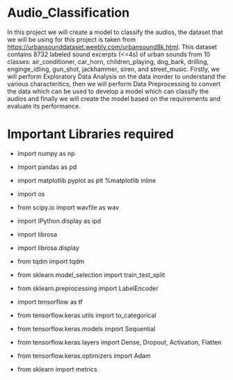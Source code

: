 # Audio_Classification
In this project we will create a model to classify the audios, the dataset that we will be using for this project is taken from 
https://urbansounddataset.weebly.com/urbansound8k.html. This dataset contains 8732 labeled sound excerpts (<=4s) of urban sounds from 10 classes: air_conditioner, 
car_horn, children_playing, dog_bark, drilling, enginge_idling, gun_shot, jackhammer, siren, and street_music. Firstly, we will perform Exploratory Data Analysis 
on the data inorder to understand the various characteritics, then we will perform Data Preprocessing to convert 
the data which can be used to develop a model which can classify the audios and finally we will create the model based on the requirements and evaluate its performance.

# Important Libraries required 
- import numpy as np
- import pandas as pd
- import matplotlib.pyplot as plt
  %matplotlib inline

- import os
- from scipy.io import wavfile as wav
- import IPython.display as ipd
- import librosa
- import librosa.display
- from tqdm import tqdm
- from sklearn.model_selection import train_test_split
- from sklearn.preprocessing import LabelEncoder
- import tensorflow as tf
- from tensorflow.keras.utils import to_categorical
- from tensorflow.keras.models import Sequential
- from tensorflow.keras.layers import Dense, Dropout, Activation, Flatten
- from tensorflow.keras.optimizers import Adam
- from sklearn import metrics
